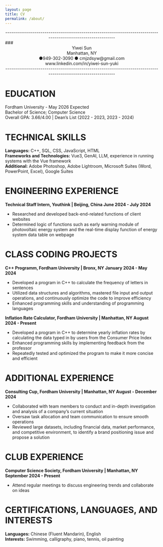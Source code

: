 ```yaml
---
layout: page
title: CV
permalink: /about/
---
```


<center>----------------------------------------------------------------------------------------------------------------</center>
### <center> Yiwei Sun </center> 
<center>Manhattan, NY</center>
<center>●949-302-3090 ● cmjzdsyw@gmail.com</center>
<center>www.linkedin.com/in/yiwei-sun-yuki</center>
<center>----------------------------------------------------------------------------------------------------------------</center>

# EDUCATION	
Fordham University - May 2026 Expected<br>
Bachelor of Science; Computer Science<br>
Overall GPA: 3.66/4.00 | Dean’s List (2022 - 2023, 2023 - 2024)

# TECHNICAL SKILLS	
**Languages:** C++, SQL, CSS, JavaScript, HTML<br>
**Frameworks and Technologies:** Vue3, GenAI, LLM, experience in running systems with the Vue framework<br>
**Additional:** Adobe Photoshop, Adobe Lightroom, Microsoft Suites (Word, PowerPoint, Excel), Google Suites<br>
# ENGINEERING EXPERIENCE	
**Technical Staff Intern, Youthink | Beijing, China                                                        June 2024 - July 2024**
-	Researched and developed back-end-related functions of client websites
- Determined logic of functions such as early warning module of photovoltaic energy system and the real-time display function of energy system data table on webpage

# CLASS CODING PROJECTS	
**C++ Programm, Fordham University | Bronx, NY                                               January 2024 - May 2024**
-	Developed a program in C++ to calculate the frequency of letters in sentences
-	Utilized data structures and algorithms, mastered file input and output operations, and continuously optimize the code to improve efficiency
-	Enhanced programming skills and understanding of programming languages

**Inflation Rate Calculator, Fordham University | Manhattan, NY                                August 2024 - Present**
-	Developed a program in C++ to determine yearly inflation rates by calculating the data typed in by users from the Consumer Price Index
-	Enhanced programming skills by implementing feedback from the professor
-	Repeatedly tested and optimized the program to make it more concise and efficient

# ADDITIONAL EXPERIENCE	
**Consulting Cup, Fordham University | Manhattan, NY                                                   August - December 2024**
-	Collaborated with team members to conduct and in-depth investigation and analysis of a company’s current situation
-	Oversaw task allocation and team communication to ensure smooth operations
-	Reviewed large datasets, including financial data, market performance, and competitive environment, to identify a brand positioning issue and propose a solution


# CLUB EXPERIENCE	
**Computer Science Society, Fordham University | Manhattan, NY                     September 2024 - Present**
-	Attend regular meetings to discuss engineering trends and collaborate on ideas

# CERTIFICATIONS, LANGUAGES, AND INTERESTS	
**Languages:** Chinese (Fluent Mandarin), English<br>
**Interests:** Swimming, calligraphy, piano, tennis, oil painting
